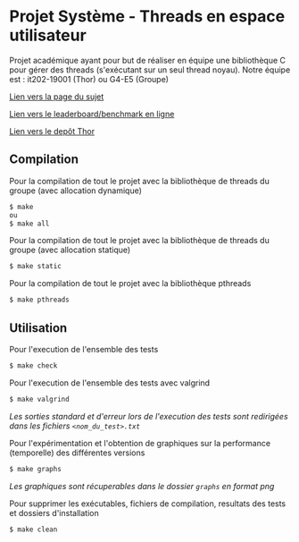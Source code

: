 # Projet Système - Threads en espace utilisateur

Projet académique ayant pour but de réaliser en équipe une bibliothèque C pour gérer des threads (s'exécutant sur un seul thread noyau).
Notre équipe est : it202-19001 (Thor) ou G4-E5 (Groupe)

[Lien vers la page du sujet](https://goglin.gitlabpages.inria.fr/enseirb-it202/)

[Lien vers le leaderboard/benchmark en ligne](https://goglin.gitlabpages.inria.fr/enseirb-it202-leaderboard/)

[Lien vers le depôt Thor](https://thor.enseirb-matmeca.fr/ruby/repositories/8611)

## Compilation

Pour la compilation de tout le projet avec la bibliothèque de threads du groupe (avec allocation dynamique)
```bash
$ make
ou
$ make all
```

Pour la compilation de tout le projet avec la bibliothèque de threads du groupe (avec allocation statique)
```bash
$ make static
```

Pour la compilation de tout le projet avec la bibliothèque pthreads
```bash
$ make pthreads
```


## Utilisation

Pour l'execution de l'ensemble des tests
```bash
$ make check
```

Pour l'execution de l'ensemble des tests avec valgrind
```bash
$ make valgrind
```
*Les sorties standard et d'erreur lors de l'execution des tests sont redirigées dans les fichiers `<nom_du_test>.txt`*


Pour l'expérimentation et l'obtention de graphiques sur la performance (temporelle) des différentes versions
```bash
$ make graphs
```
*Les graphiques sont récuperables dans le dossier `graphs` en format png*


Pour supprimer les exécutables, fichiers de compilation, resultats des tests et dossiers d'installation
```bash
$ make clean
```